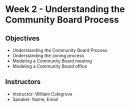 # Week 2 - Understanding the Community Board Process

## Objectives 

- Understanding the Community Board Process
- Understanding the zoning process
- Modeling a Community Board meeting
- Modeling a Community Board office

## Instructors 

* Instructor: William Colegrove
* Speaker: Name, Email
